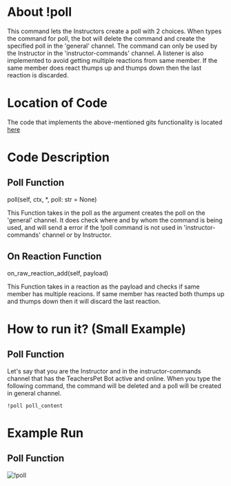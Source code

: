 # About !poll
This command lets the Instructors create a poll with 2 choices. When types the command for poll, 
the bot will delete the command and create the specified poll in the 'general' channel. The command can only be used by the Instructor in the 'instructor-commands' channel.
A listener is also implemented to avoid getting multiple reactions from same member. If the same member does react thumps up and thumps down then the last reaction is discarded.
# Location of Code
The code that implements the above-mentioned gits functionality is located [here](https://github.com/War-Keeper/TeachersPetBot/blob/main/cogs/polling.py)

# Code Description
## Poll Function

poll(self, ctx, *, poll: str = None)

This Function takes in the poll as the argument creates the poll on the 'general' channel. 
It does check where and by whom the command is being used, and will send a error if the !poll command is not used in 'instructor-commands' channel or by Instructor.

## On Reaction Function

on_raw_reaction_add(self, payload)


This Function takes in a reaction as the payload and checks if same member has multiple reacions.
If same member has reacted both thumps up and thumps down then it will discard the last reaction.

# How to run it? (Small Example)
## Poll Function
Let's say that you are the Instructor and in the instructor-commands channel that has the TeachersPet Bot active and online. 
When you type the following command, the command will be deleted and a poll will be created in general channel.
```
!poll poll_content
```

# Example Run
## Poll Function
![!poll](https://github.com/War-Keeper/TeachersPetBot/blob/main/images/gifs/polling/poll.gif)
